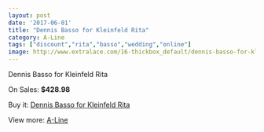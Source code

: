 ```yaml
---
layout: post
date: '2017-06-01'
title: "Dennis Basso for Kleinfeld Rita"
category: A-Line
tags: ["discount","rita","basso","wedding","online"]
image: http://www.extralace.com/16-thickbox_default/dennis-basso-for-kleinfeld-rita.jpg
---
```

Dennis Basso for Kleinfeld Rita

On Sales: **$428.98**
<a href="https://www.extralace.com/a-line/8-dennis-basso-for-kleinfeld-rita.html"><amp-img layout="responsive" width="600" height="600" src="//www.extralace.com/16-thickbox_default/dennis-basso-for-kleinfeld-rita.jpg" alt="Dennis Basso for Kleinfeld Rita 0" /></a>

Buy it: [Dennis Basso for Kleinfeld Rita](https://www.extralace.com/a-line/8-dennis-basso-for-kleinfeld-rita.html "Dennis Basso for Kleinfeld Rita")

View more: [A-Line](https://www.extralace.com/2-a-line "A-Line")